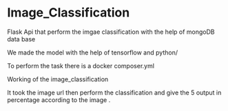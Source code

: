# Image_Classification

Flask Api that perform the imgae classification with the help of mongoDB data base

We made the model with the help of tensorflow and python/

To perform the task there is a docker composer.yml 

Working of the image_classification 

It took the image url then perform the classification and give the 5 output in percentage according to the image .
